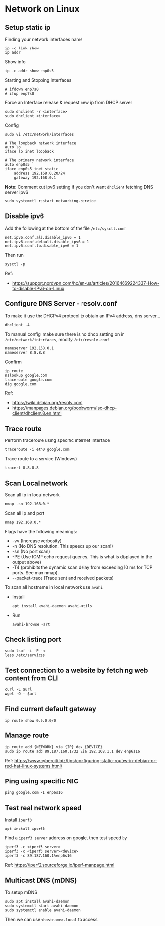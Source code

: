 # Network on Linux

## Setup static ip

Finding your network interfaces name
```
ip -c link show
ip addr
```
Show info
```
ip -c addr show enp0s5
```
Starting and Stopping Interfaces

    # ifdown enp7s0
    # ifup enp7s0

Force an Interface release & request new ip from DHCP server

    sudo dhclient -r <interface>
    sudo dhclient <interface>

Config
```
sudo vi /etc/network/interfaces
```
```
# The loopback network interface
auto lo
iface lo inet loopback

# The primary network interface
auto enp0s5
iface enp0s5 inet static
    address 192.168.0.20/24
    gateway 192.168.0.1
```
**Note**: Comment out ipv6 setting if you don't want `dhclient` fetching DNS server ipv6
```
sudo systemctl restart networking.service
```

## Disable ipv6
 
Add the following at the bottom of the file `/etc/sysctl.conf`

    net.ipv6.conf.all.disable_ipv6 = 1
    net.ipv6.conf.default.disable_ipv6 = 1
    net.ipv6.conf.lo.disable_ipv6 = 1

Then run

    sysctl -p

Ref:
- https://support.nordvpn.com/hc/en-us/articles/20164669224337-How-to-disable-IPv6-on-Linux

## Configure DNS Server - resolv.conf
To make it use the DHCPv4 protocol to obtain an IPv4 address, dns server...

    dhclient -4

To manual config, make sure there is no dhcp setting on in `/etc/network/interfaces`, modify `/etc/resolv.conf`

    nameserver 192.168.0.1
    nameserver 8.8.8.8

Confirm

    ip route
    nslookup google.com
    traceroute google.com
    dig google.com

Ref:
- https://wiki.debian.org/resolv.conf
- https://manpages.debian.org/bookworm/isc-dhcp-client/dhclient.8.en.html
## Trace route
  
Perform traceroute using specific internet interface

    traceroute -i eth0 google.com
Trace route to a service (Windows)

    tracert 8.8.8.8
## Scan Local network

Scan all ip in local network

    nmap -sn 192.168.0.*

Scan all ip and port

    nmap 192.168.0.*

Flags have the following meanings:
- -vv (Increase verbosity)
- -n (No DNS resolution. This speeds up our scan!)
- -sn (No port scan)
- -PE (Use ICMP echo request queries. This is what is displayed in the output above)
- -T4 (prohibits the dynamic scan delay from exceeding 10 ms for TCP ports. See man nmap).
- --packet-trace (Trace sent and received packets)

To scan all hostname in local network use `avahi`

- Install

      apt install avahi-daemon avahi-utils

- Run

      avahi-browse -art

## Check listing port

    sudo lsof -i -P -n
    less /etc/services

## Test connection to a website by fetching web content from CLI

    curl -L $url
    wget -O - $url

## Find current default gateway

    ip route show 0.0.0.0/0

## Manage route

    ip route add {NETWORK} via {IP} dev {DEVICE}
    sudo ip route add 89.187.160.1/32 via 192.168.1.1 dev enp6s16

Ref: https://www.cyberciti.biz/tips/configuring-static-routes-in-debian-or-red-hat-linux-systems.html/

## Ping using specific NIC

    ping google.com -I enp6s16

## Test real network speed

Install `iperf3`

    apt install iperf3

Find a `iperf3 server` address on google, then test speed by

    iperf3 -c <iperf3 server>
    iperf3 -c <iperf3 server><device>
    iperf3 -c 89.187.160.1%enp6s16

Ref: https://iperf2.sourceforge.io/iperf-manpage.html

## Multicast DNS (mDNS)
To setup mDNS

    sudo apt install avahi-daemon
    sudo systemctl start avahi-daemon
    sudo systemctl enable avahi-daemon

Then we can use `<hostname>.local` to access